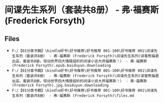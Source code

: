 # 间谍先生系列（套装共8册） - 弗·福赛斯 (Frederick Forsyth)

## Files

- `F:/【01分类书籍】\kindle好书\好书推荐\好书推荐 001-100\好书推荐 001\间谍先生系列（套装共8册） - 弗·福赛斯 (Frederick Forsyth)\间谍先生系列(读客熊猫君出品，套装共8册。惊动世界四大情报组织的间谍小说大师福赛斯！） - 弗·福赛斯 (Frederick Forsyth).epub.baiduyun.downloading`
- `F:/【01分类书籍】\kindle好书\好书推荐\好书推荐 001-100\好书推荐 001\间谍先生系列（套装共8册） - 弗·福赛斯 (Frederick Forsyth)\间谍先生系列(读客熊猫君出品，套装共8册。惊动世界四大情报组织的间谍小说大师福赛斯！） - 弗·福赛斯 (Frederick Forsyth).jpg.baiduyun.downloading`
- `F:/【01分类书籍】\kindle好书\好书推荐\好书推荐 001-100\好书推荐 001\间谍先生系列（套装共8册） - 弗·福赛斯 (Frederick Forsyth)\files.md`
